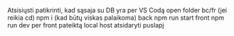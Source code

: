 Atsisiųsti
patikrinti, kad sąsaja su DB yra
per VS Codą open folder bc/fr (jei reikia cd)
npm i (kad būtų viskas palaikoma)
back npm run start
front npm run dev
per front pateiktą local host atsidaryti puslapį
